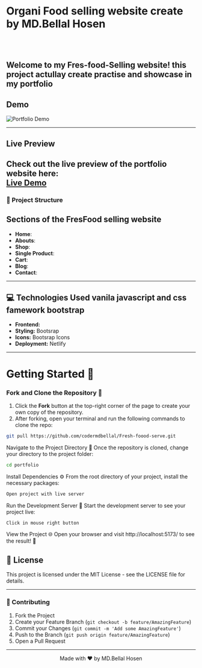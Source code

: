 


# Organi Food selling website create by MD.Bellal Hosen
<div align="center">
  <pre>
    
  </pre>
</div>

 
Welcome to my **Fres-food-Selling website**! this project actullay create practise and showcase in my portfolio
---

## Demo

![Portfolio Demo](https://i.postimg.cc/zv2GRp75/Organic-Grocery-Store-HTML-Website-Template-01-14-2025-10-22-PM.png)

---

## Live Preview

Check out the live preview of the portfolio website here:  
[**Live Demo**]()
---
### 🎯 Project Structure


## Sections of the FresFood selling website

- **Home**:
- **Abouts**: 
- **Shop**: 
- **Single Product**: 
- **Cart**: 
- **Blog**: 
- **Contact**: 

---

## 💻 Technologies Used vanila javascript and css famework bootstrap
- **Frontend:** 
- **Styling:** Bootsrap
- **Icons:** Bootsrap Icons
- **Deployment:** Netlify

---

# Getting Started 🎯

### Fork and Clone the Repository 🚀
1. Click the **Fork** button at the top-right corner of the page to create your own copy of the repository.
2. After forking, open your terminal and run the following commands to clone the repo:

  ```bash
  git pull https://github.com/codermdbellal/Fresh-foood-serve.git
  ```
Navigate to the Project Directory 📂
Once the repository is cloned, change your directory to the project folder:
```bash
cd portfolio
```

Install Dependencies ⚙️
From the root directory of your project, install the necessary packages:
```bash
Open project with live server
```

Run the Development Server 🚀
Start the development server to see your project live:
```bash
Click in mouse right button
```

View the Project 🌐
Open your browser and visit http://localhost:5173/ to see the result! 🎉

## 📝 License
This project is licensed under the MIT License - see the LICENSE file for details.

---

### 🤝 Contributing

1. Fork the Project
2. Create your Feature Branch (`git checkout -b feature/AmazingFeature`)
3. Commit your Changes (`git commit -m 'Add some AmazingFeature'`)
4. Push to the Branch (`git push origin feature/AmazingFeature`)
5. Open a Pull Request

---

<div align="center"> Made with ❤️ by MD.Bellal Hosen </div>
